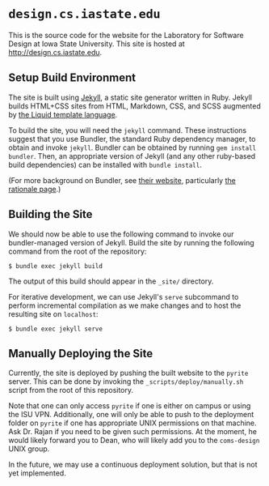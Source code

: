 # `design.cs.iastate.edu`

This is the source code for the website for the Laboratory for Software Design
at Iowa State University. This site is hosted at <http://design.cs.iastate.edu>.


## Setup Build Environment

The site is built using [Jekyll](https://jekyllrb.com/), a static site
generator written in Ruby. Jekyll builds HTML+CSS sites from HTML, Markdown,
CSS, and SCSS augmented by [the Liquid template
language](https://shopify.github.io/liquid/).

To build the site, you will need the `jekyll` command. These instructions
suggest that you use Bundler, the standard Ruby dependency manager, to obtain
and invoke `jekyll`. Bundler can be obtained by running `gem install bundler`.
Then, an appropriate version of Jekyll (and any other ruby-based build
dependencies) can be installed with `bundle install`.

(For more background on Bundler, see [their website](https://bundler.io),
particularly [the rationale page](https://bundler.io/rationale.html).)


## Building the Site

We should now be able to use the following command to invoke our
bundler-managed version of Jekyll. Build the site by running the following
command from the root of the repository:

```
$ bundle exec jekyll build
```

The output of this build should appear in the `_site/` directory.

For iterative development, we can use Jekyll's `serve` subcommand to perform
incremental compilation as we make changes and to host the resulting site on
`localhost`:

```
$ bundle exec jekyll serve
```


## Manually Deploying the Site

Currently, the site is deployed by pushing the built website to the `pyrite`
server. This can be done by invoking the `_scripts/deploy/manually.sh` script
from the root of this repository.

Note that one can only access `pyrite` if one is either on campus or using the
ISU VPN. Additionally, one will only be able to push to the deployment folder
on `pyrite` if one has appropriate UNIX permissions on that machine. Ask Dr.
Rajan if you need to be given such permissions. At the moment, he would likely
forward you to Dean, who will likely add you to the `coms-design` UNIX group.

In the future, we may use a continuous deployment solution, but that is not yet
implemented.

